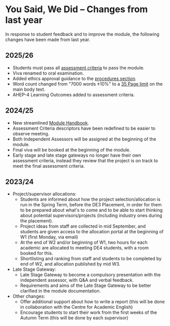 # You Said, We Did – Changes from last year
<style>@import url("../handbook.css");</style>

In response to student feedback and to improve the module, the following changes have been made from last year.

## 2025/26
* Students must pass all [assessment criteria](../Module_and_assessment) to pass the module.
* Viva renamed to oral examination.
* Added ethics approval guidance to the [procedures section](../Procedures).
* Word count changed from "7000 words ±10%" to a [35 Page limit](../Module_and_assessment/README.md#independent-assessment) on the main body text.
* AHEP-4 Learning Outcomes added to assessment criteria.

## 2024/25
* New streamlined [Module Handbook](../).
* Assessment Criteria descriptors have been redefined to be easier to observe meeting.
* Both Independent Assessors will be assigned at the beginning of the module.
* Final viva will be booked at the beginning of the module.
* Early stage and late stage gateways no longer have their own assessment criteria, instead they review that the project is on track to meet the final assessment criteria.

## 2023/24
* Project/supervisor allocations:
	* Students are informed about how the project selection/allocation is run in the Spring Term, before the DE3 Placement, in order for them to be prepared about what's to come and to be able to start thinking about potential supervisors/projects (including industry ones during the placement).
	* Project ideas from staff are collected in mid September, and students are given access to the allocation portal at the beginning of W1 (first Monday, via email)
	* At the end of W2 and/or beginning of W1, two hours for each academic are allocated to meeting DE4 students, with a room booked for this.
	* Shortlisting and ranking from staff and students to be completed by end of W2, and allocation published by mid W3.
* Late Stage Gateway:
	* Late Stage Gateway to become a compulsory presentation with the independent assessor, with Q&A and verbal feedback.
	* Requirements and aims of the Late Stage Gateway to be better clarified in the module documentation.
* Other changes:
	* Offer additional support about how to write a report (this will be done in collaboration with the Centre for Academic English)
	* Encourage students to start their work from the first weeks of the Autumn Term (this will be done by each supervisor)
